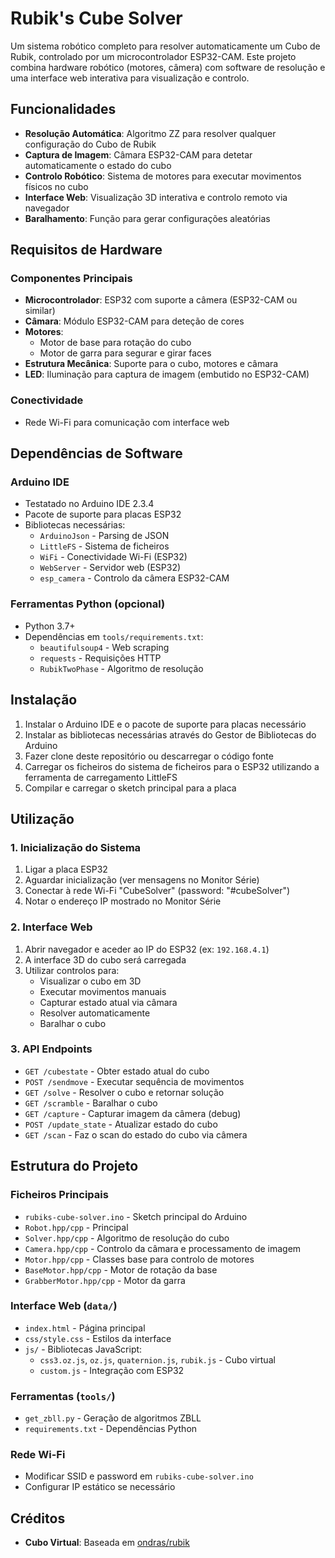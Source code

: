 # Rubik's Cube Solver

Um sistema robótico completo para resolver automaticamente um Cubo de Rubik, controlado por um microcontrolador ESP32-CAM. Este projeto combina hardware robótico (motores, câmera) com software de resolução e uma interface web interativa para visualização e controlo.

## Funcionalidades

- **Resolução Automática**: Algoritmo ZZ para resolver qualquer configuração do Cubo de Rubik
- **Captura de Imagem**: Câmara ESP32-CAM para detetar automaticamente o estado do cubo
- **Controlo Robótico**: Sistema de motores para executar movimentos físicos no cubo
- **Interface Web**: Visualização 3D interativa e controlo remoto via navegador
- **Baralhamento**: Função para gerar configurações aleatórias

## Requisitos de Hardware

### Componentes Principais
- **Microcontrolador**: ESP32 com suporte a câmera (ESP32-CAM ou similar)
- **Câmara**: Módulo ESP32-CAM para deteção de cores
- **Motores**:
  - Motor de base para rotação do cubo
  - Motor de garra para segurar e girar faces
- **Estrutura Mecânica**: Suporte para o cubo, motores e câmara
- **LED**: Iluminação para captura de imagem (embutido no ESP32-CAM)

### Conectividade
- Rede Wi-Fi para comunicação com interface web

## Dependências de Software

### Arduino IDE
- Testatado no Arduino IDE 2.3.4
- Pacote de suporte para placas ESP32
- Bibliotecas necessárias:
  - `ArduinoJson` - Parsing de JSON
  - `LittleFS` - Sistema de ficheiros
  - `WiFi` - Conectividade Wi-Fi (ESP32)
  - `WebServer` - Servidor web (ESP32)
  - `esp_camera` - Controlo da câmera ESP32-CAM

### Ferramentas Python (opcional)
- Python 3.7+
- Dependências em `tools/requirements.txt`:
  - `beautifulsoup4` - Web scraping
  - `requests` - Requisições HTTP
  - `RubikTwoPhase` - Algoritmo de resolução

## Instalação

1. Instalar o Arduino IDE e o pacote de suporte para placas necessário
2. Instalar as bibliotecas necessárias através do Gestor de Bibliotecas do Arduino
3. Fazer clone deste repositório ou descarregar o código fonte
4. Carregar os ficheiros do sistema de ficheiros para o ESP32 utilizando a ferramenta de carregamento LittleFS
5. Compilar e carregar o sketch principal para a placa

## Utilização

### 1. Inicialização do Sistema
1. Ligar a placa ESP32
2. Aguardar inicialização (ver mensagens no Monitor Série)
3. Conectar à rede Wi-Fi "CubeSolver" (password: "#cubeSolver")
4. Notar o endereço IP mostrado no Monitor Série

### 2. Interface Web
1. Abrir navegador e aceder ao IP do ESP32 (ex: `192.168.4.1`)
2. A interface 3D do cubo será carregada
3. Utilizar controlos para:
   - Visualizar o cubo em 3D
   - Executar movimentos manuais
   - Capturar estado atual via câmara
   - Resolver automaticamente
   - Baralhar o cubo

### 3. API Endpoints
- `GET /cubestate` - Obter estado atual do cubo
- `POST /sendmove` - Executar sequência de movimentos
- `GET /solve` - Resolver o cubo e retornar solução
- `GET /scramble` - Baralhar o cubo
- `GET /capture` - Capturar imagem da câmera (debug)
- `POST /update_state` - Atualizar estado do cubo
- `GET /scan` - Faz o scan do estado do cubo via câmera

## Estrutura do Projeto

### Ficheiros Principais
- `rubiks-cube-solver.ino` - Sketch principal do Arduino
- `Robot.hpp/cpp` - Principal
- `Solver.hpp/cpp` - Algoritmo de resolução do cubo
- `Camera.hpp/cpp` - Controlo da câmara e processamento de imagem
- `Motor.hpp/cpp` - Classes base para controlo de motores
- `BaseMotor.hpp/cpp` - Motor de rotação da base
- `GrabberMotor.hpp/cpp` - Motor da garra

### Interface Web (`data/`)
- `index.html` - Página principal
- `css/style.css` - Estilos da interface
- `js/` - Bibliotecas JavaScript:
  - `css3.oz.js`, `oz.js`, `quaternion.js`, `rubik.js` - Cubo virtual
  - `custom.js` - Integração com ESP32

### Ferramentas (`tools/`)
- `get_zbll.py` - Geração de algoritmos ZBLL
- `requirements.txt` - Dependências Python


### Rede Wi-Fi
- Modificar SSID e password em `rubiks-cube-solver.ino`
- Configurar IP estático se necessário

## Créditos
- **Cubo Virtual**: Baseada em [ondras/rubik](https://github.com/ondras/rubik)
